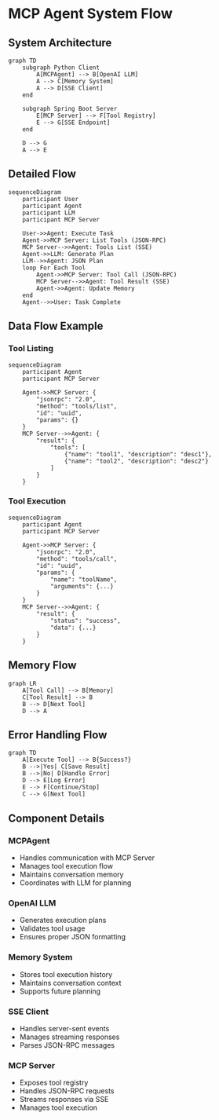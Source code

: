 # MCP Agent System Flow

## System Architecture

```mermaid
graph TD
    subgraph Python Client
        A[MCPAgent] --> B[OpenAI LLM]
        A --> C[Memory System]
        A --> D[SSE Client]
    end

    subgraph Spring Boot Server
        E[MCP Server] --> F[Tool Registry]
        E --> G[SSE Endpoint]
    end

    D --> G
    A --> E
```

## Detailed Flow

```mermaid
sequenceDiagram
    participant User
    participant Agent
    participant LLM
    participant MCP Server

    User->>Agent: Execute Task
    Agent->>MCP Server: List Tools (JSON-RPC)
    MCP Server-->>Agent: Tools List (SSE)
    Agent->>LLM: Generate Plan
    LLM-->>Agent: JSON Plan
    loop For Each Tool
        Agent->>MCP Server: Tool Call (JSON-RPC)
        MCP Server-->>Agent: Tool Result (SSE)
        Agent->>Agent: Update Memory
    end
    Agent-->>User: Task Complete
```

## Data Flow Example

### Tool Listing
```mermaid
sequenceDiagram
    participant Agent
    participant MCP Server

    Agent->>MCP Server: {
        "jsonrpc": "2.0",
        "method": "tools/list",
        "id": "uuid",
        "params": {}
    }
    MCP Server-->>Agent: {
        "result": {
            "tools": [
                {"name": "tool1", "description": "desc1"},
                {"name": "tool2", "description": "desc2"}
            ]
        }
    }
```

### Tool Execution
```mermaid
sequenceDiagram
    participant Agent
    participant MCP Server

    Agent->>MCP Server: {
        "jsonrpc": "2.0",
        "method": "tools/call",
        "id": "uuid",
        "params": {
            "name": "toolName",
            "arguments": {...}
        }
    }
    MCP Server-->>Agent: {
        "result": {
            "status": "success",
            "data": {...}
        }
    }
```

## Memory Flow

```mermaid
graph LR
    A[Tool Call] --> B[Memory]
    C[Tool Result] --> B
    B --> D[Next Tool]
    D --> A
```

## Error Handling Flow

```mermaid
graph TD
    A[Execute Tool] --> B{Success?}
    B -->|Yes| C[Save Result]
    B -->|No| D[Handle Error]
    D --> E[Log Error]
    E --> F[Continue/Stop]
    C --> G[Next Tool]
```

## Component Details

### MCPAgent
- Handles communication with MCP Server
- Manages tool execution flow
- Maintains conversation memory
- Coordinates with LLM for planning

### OpenAI LLM
- Generates execution plans
- Validates tool usage
- Ensures proper JSON formatting

### Memory System
- Stores tool execution history
- Maintains conversation context
- Supports future planning

### SSE Client
- Handles server-sent events
- Manages streaming responses
- Parses JSON-RPC messages

### MCP Server
- Exposes tool registry
- Handles JSON-RPC requests
- Streams responses via SSE
- Manages tool execution 
